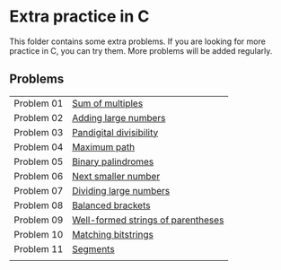 # Extra practice in C

This folder contains some extra problems. If you are looking for more practice in C, you can try them. More problems will be added regularly.

## Problems

|||
|:---:|:---|
| Problem 01 | [Sum of multiples](prob01) |
| Problem 02 | [Adding large numbers](prob02) |
| Problem 03 | [Pandigital divisibility](prob03) |
| Problem 04 | [Maximum path](prob04) |
| Problem 05 | [Binary palindromes](prob05) |
| Problem 06 | [Next smaller number](prob06) |
| Problem 07 | [Dividing large numbers](prob07) |
| Problem 08 | [Balanced brackets](prob08) |
| Problem 09 | [Well-formed strings of parentheses](prob09) |
| Problem 10 | [Matching bitstrings](prob10) |
| Problem 11 | [Segments](prob11) |
|||
